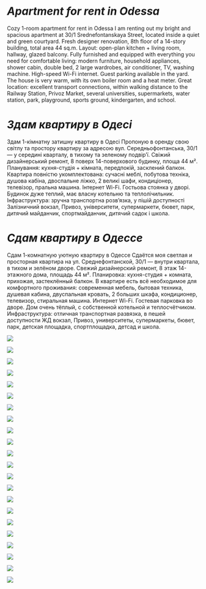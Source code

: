 # _Apartment for rent in Odessa_

Cozy 1-room apartment for rent in Odessa
I am renting out my bright and spacious apartment at 30/1 Srednefontanskaya Street, located inside a quiet and green courtyard.
Fresh designer renovation, 8th floor of a 14-story building, total area 44 sq.m. Layout: open-plan kitchen + living room, hallway, glazed balcony.
Fully furnished and equipped with everything you need for comfortable living: modern furniture, household appliances, shower cabin, double bed, 2 large wardrobes, air conditioner, TV, washing machine.
High-speed Wi-Fi internet. Guest parking available in the yard.
The house is very warm, with its own boiler room and a heat meter.
Great location: excellent transport connections, within walking distance to the Railway Station, Privoz Market, several universities, supermarkets, water station, park, playground, sports ground, kindergarten, and school.

# _Здам квартиру в Одесі_
Здам 1-кімнатну затишну квартиру в Одесі
Пропоную в оренду свою світлу та простору квартиру за адресою вул. Середньофонтанська, 30/1 — у середині кварталу, в тихому та зеленому подвір’ї.
Свіжий дизайнерський ремонт, 8 поверх 14-поверхового будинку, площа 44 м². Планування: кухня-студія + кімната, передпокій, засклений балкон.
Квартира повністю укомплектована: сучасні меблі, побутова техніка, душова кабіна, двоспальне ліжко, 2 великі шафи, кондиціонер, телевізор, пральна машина.
Інтернет Wi-Fi. Гостьова стоянка у дворі.
Будинок дуже теплий, має власну котельню та теплолічильник.
Інфраструктура: зручна транспортна розв’язка, у пішій доступності Залізничний вокзал, Привоз, університети, супермаркети, бювет, парк, дитячий майданчик, спортмайданчик, дитячий садок і школа.

# _Сдам квартиру в Одессе_

Сдам 1-комнатную уютную квартиру в Одессе
Сдаётся моя светлая и просторная квартира на ул. Среднефонтанской, 30/1 — внутри квартала, в тихом и зелёном дворе.
Свежий дизайнерский ремонт, 8 этаж 14-этажного дома, площадь 44 м². Планировка: кухня-студия + комната, прихожая, застеклённый балкон.
В квартире есть всё необходимое для комфортного проживания: современная мебель, бытовая техника, душевая кабина, двуспальная кровать, 2 больших шкафа, кондиционер, телевизор, стиральная машина.
Интернет Wi-Fi. Гостевая парковка во дворе.
Дом очень тёплый, с собственной котельной и теплосчётчиком.
Инфраструктура: отличная транспортная развязка, в пешей доступности ЖД вокзал, Привоз, университеты, супермаркеты, бювет, парк, детская площадка, спортплощадка, детсад и школа.




![](1.jpg)

![](2.jpg)

![](3.jpg)

![](6.jpg)

![](7.jpg)

![](8.jpg)

![](9.jpg)

![](10.jpg)

![](11.jpg)

![](12.jpg)

![](13.jpg)

![](14.jpg)

![](15.jpg)

![](16.jpg)

![](17.jpg)

![](18.jpg)

![](19.jpg)

![](20.jpg)

![](21.jpg)

![](22.jpg)

![](4.jpg)

![](5.jpg)
